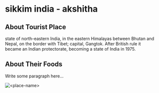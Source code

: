 # sikkim india - akshitha

## About Tourist Place 
 state of north-eastern India, in the eastern Himalayas between Bhutan and Nepal, on the border with Tibet; capital, Gangtok. After British rule it became an Indian protectorate, becoming a state of India in 1975.

## About Their Foods
Write some paragraph here...

<img align="center" src=" state of north-eastern India, in the eastern Himalayas between Bhutan and Nepal, on the border with Tibet; capital, Gangtok. After British rule it became an Indian protectorate, becoming a state of India in 1975." alt="<place-name>"/>

<!--Example: <img align="center" src="https://lotustours.in/assets/img/taj/photo-room-detail-1.jpg" alt="Taj Mahal"/> -->
